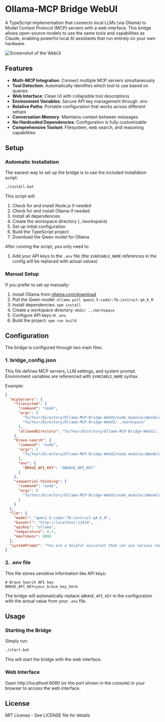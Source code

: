 # Ollama-MCP Bridge WebUI

A TypeScript implementation that connects local LLMs (via Ollama) to Model Context Protocol (MCP) servers with a web interface. This bridge allows open-source models to use the same tools and capabilities as Claude, enabling powerful local AI assistants that run entirely on your own hardware.

![Screenshot of the WebUI](https://i.imgur.com/placeholder.png)

## Features

- **Multi-MCP Integration**: Connect multiple MCP servers simultaneously
- **Tool Detection**: Automatically identifies which tool to use based on queries
- **Web Interface**: Clean UI with collapsible tool descriptions
- **Environment Variables**: Secure API key management through .env
- **Relative Paths**: Portable configuration that works across different setups
- **Conversation Memory**: Maintains context between messages
- **No Hardcoded Dependencies**: Configuration is fully customizable
- **Comprehensive Toolset**: Filesystem, web search, and reasoning capabilities

## Setup

### Automatic Installation

The easiest way to set up the bridge is to use the included installation script:

```bash
./install.bat
```

This script will:
1. Check for and install Node.js if needed
2. Check for and install Ollama if needed
3. Install all dependencies
4. Create the workspace directory (../workspace)
5. Set up initial configuration
6. Build the TypeScript project
7. Download the Qwen model for Ollama

After running the script, you only need to:
1. Add your API keys to the `.env` file (the `$VARIABLE_NAME` references in the config will be replaced with actual values)

### Manual Setup

If you prefer to set up manually:

1. Install Ollama from [ollama.com/download](https://ollama.com/download)
2. Pull the Qwen model: `ollama pull qwen2.5-coder:7b-instruct-q4_K_M`
3. Install dependencies: `npm install`
4. Create a workspace directory: `mkdir ../workspace`
5. Configure API keys in `.env`
6. Build the project: `npm run build`

## Configuration

The bridge is configured through two main files:

### 1. bridge_config.json

This file defines MCP servers, LLM settings, and system prompt. Environment variables are referenced with `$VARIABLE_NAME` syntax.

Example:
```json
{
  "mcpServers": {
    "filesystem": {
      "command": "node",
      "args": [
        "To/Your/Directory/Ollama-MCP-Bridge-WebUI/node_modules/@modelcontextprotocol/server-filesystem/dist/index.js",
        "To/Your/Directory/Ollama-MCP-Bridge-WebUI/../workspace"
      ],
      "allowedDirectory": "To/Your/Directory/Ollama-MCP-Bridge-WebUI/../workspace"
    },
    "brave-search": {
      "command": "node",
      "args": [
        "To/Your/Directory/Ollama-MCP-Bridge-WebUI/node_modules/@modelcontextprotocol/server-brave-search/dist/index.js"
      ],
      "env": {
        "BRAVE_API_KEY": "$BRAVE_API_KEY"
      }
    },
    "sequential-thinking": {
      "command": "node",
      "args": [
        "To/Your/Directory/Ollama-MCP-Bridge-WebUI/node_modules/@modelcontextprotocol/server-sequential-thinking/dist/index.js"
      ]
    }
  },
  "llm": {
    "model": "qwen2.5-coder:7b-instruct-q4_K_M",
    "baseUrl": "http://localhost:11434",
    "apiKey": "ollama",
    "temperature": 0.7,
    "maxTokens": 8000
  },
  "systemPrompt": "You are a helpful assistant that can use various tools to help answer questions. You have access to three main tool groups: 1) Filesystem operations - for working with files and directories, 2) Brave search - for finding information on the web, 3) Sequential thinking for complex problem-solving. When a user asks a question that requires external information, real-time data, or file manipulation, you should use a tool rather than guessing or using only your pre-trained knowledge."
}

```

### 2. .env file

This file stores sensitive information like API keys:

```
# Brave Search API key
BRAVE_API_KEY=your_brave_key_here
```

The bridge will automatically replace `$BRAVE_API_KEY` in the configuration with the actual value from your `.env` file.

## Usage

### Starting the Bridge

Simply run:
```bash
./start.bat
```

This will start the bridge with the web interface.

### Web Interface

Open http://localhost:8080 (or the port shown in the console) in your browser to access the web interface.

## License

MIT License - See LICENSE file for details
